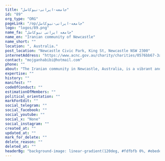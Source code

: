 ```yaml
---
title: "جامعه-ایرانی-نیوکاسل"
id: "89"
org_type: "ORG"
pageLink: "/op/جامعه-ایرانی-نیوکاسل"
logo: "logos/89.png"
name_fa: "جامعه ایرانی نیوکاسل"
name_en: "Iranian community of Newcastle"
name_short: ""
location: ", Australia."
post_location: "Newcastle Civic Park, King St, Newcastle NSW 2300"
internetAddress: "https://www.acnc.gov.au/charity/charities/0576bb67-3aaf-e811-a95e-000d3ad24c60/profile"
contact: "mojganhabibi@hotmail.com"
phone: ""
about: "The Iranian community in Newcastle, Australia, is a vibrant and growing group actively contributing to the city's multicultural landscape. They have established several organizations, like the Australian Iranian Community of Newcastle (AICN), to foster cultural exchange, support newcomers, and celebrate their heritage."
expertise: ""
history: ""
manifest: ""
codeOfConduct: ""
estimationOfMembers: ""
political_orientation: ""
markForEdit: ""
social_telegram: ""
social_facebook: ""
social_youtube: ""
social_x: "None"
social_instagram: ""
created_at: ""
updated_at: ""
mark_for_delete: ""
delete_reason: ""
deleted_at: ""
headerBg: "background-image: linear-gradient(120deg, #fdfbfb 0%, #ebedee 100%);"
---
```


